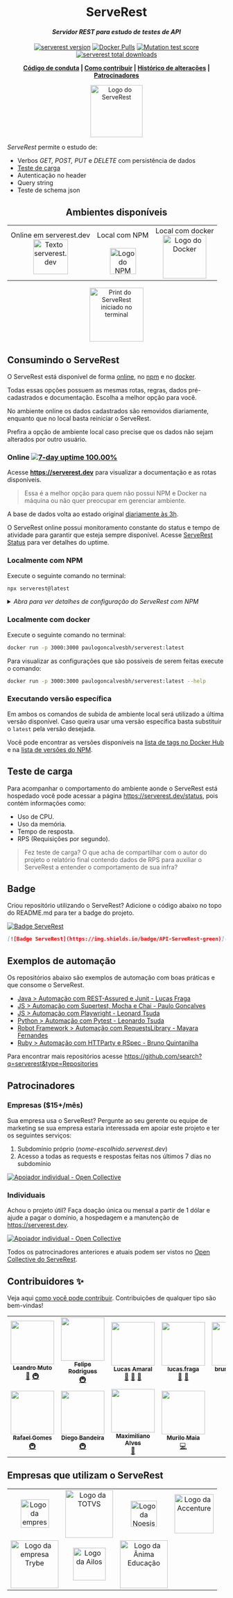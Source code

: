 
<h1 align="center">ServeRest</h1>

<i><h4 align="center">Servidor REST para estudo de testes de API</h4></i>

<p align="center">
  <a href="https://npmjs.com/package/serverest"><img alt="serverest version" src="https://img.shields.io/npm/v/serverest?style=for-the-badge"></a>
  <a href="https://hub.docker.com/r/paulogoncalvesbh/serverest"><img alt="Docker Pulls" src="https://img.shields.io/docker/pulls/paulogoncalvesbh/serverest?style=for-the-badge"></a>
  <a href="https://dashboard.stryker-mutator.io/reports/github.com/ServeRest/ServeRest/trunk"><img alt="Mutation test score" src="https://img.shields.io/endpoint?style=for-the-badge&url=https%3A%2F%2Fbadge-api.stryker-mutator.io%2Fgithub.com%2FServeRest%2FServeRest%2Ftrunk"></a>
  <a href="https://npm-stat.com/charts.html?package=serverest"><img alt="serverest total downloads" src="https://img.shields.io/npm/dt/serverest?color=blue&style=for-the-badge"></a>
</p>

<p align="center">
 <b>
   <a href="https://github.com/ServeRest/ServeRest/blob/trunk/.github/CODE_OF_CONDUCT.md">Código de conduta</a> |
   <a href="https://github.com/ServeRest/ServeRest/blob/trunk/.github/CONTRIBUTING.md">Como contribuir</a> |
   <a href="https://github.com/ServeRest/ServeRest/blob/trunk/CHANGELOG.md">Histórico de alterações</a> |
   <a href="https://github.com/ServeRest/ServeRest#patrocinadores">Patrocinadores</a>
 </b>
</p>

<p align="center">
 <img alt="Logo do ServeRest" src="https://user-images.githubusercontent.com/29241659/115161869-6a017e80-a076-11eb-9bbe-c391eff410db.png" height="120">
</p>

_ServeRest_ permite o estudo de:
- Verbos *GET, POST, PUT* e *DELETE* com persistência de dados
- [Teste de carga](https://github.com/ServeRest/ServeRest#teste-de-carga)
- Autenticação no header
- Query string
- Teste de schema json

<b><h2 align="center">Ambientes disponíveis</h2></b>

<table align="center">
  <tr>
    <td align="center">Online em serverest.dev<br/><a href="#online"><img alt="Texto serverest.dev" src="https://user-images.githubusercontent.com/29241659/97096352-49b1b380-1641-11eb-9b0a-5bb72e1b3882.png" height="80"></a></td>
    <td align="center">Local com NPM<br/><br/><a href="#localmente-com-npm"><img alt="Logo do NPM" src="https://user-images.githubusercontent.com/29241659/97096283-4bc74280-1640-11eb-920a-1c145b0c39d4.png" height="60"></a></td>
    <td align="center">Local com docker<br/><a href="#localmente-com-docker"><img alt="Logo do Docker" src="https://user-images.githubusercontent.com/29241659/97096274-1cb0d100-1640-11eb-9e5e-3f2d57376e63.png" height="100"></a></td>
  </tr>
</table>

<p align="center">
 <img alt="Print do ServeRest iniciado no terminal" src="https://user-images.githubusercontent.com/29241659/97097145-fa24b500-164b-11eb-9a1f-f9cae275ec98.png" height="124">
</p>

## Consumindo o ServeRest

O ServeRest está disponível de forma [online](https://serverest.dev), no [npm](https://www.npmjs.com/package/serverest) e no [docker](https://hub.docker.com/r/paulogoncalvesbh/serverest/).

Todas essas opções possuem as mesmas rotas, regras, dados pré-cadastrados e documentação. Escolha a melhor opção para você.

No ambiente online os dados cadastrados são removidos diariamente, enquanto que no local basta reiniciar o ServeRest.

Prefira a opção de ambiente local caso precise que os dados não sejam alterados por outro usuário.


### Online <a href="https://status.serverest.dev"><img alt="7-day uptime 100.00%" src="https://img.shields.io/endpoint?url=https%3A%2F%2Fraw.githubusercontent.com%2FServeRest%2Fserverest-status-uptime%2Fmaster%2Fapi%2Fserve-rest-dev%2Fuptime-week.json"></a>

Acesse **<https://serverest.dev>** para visualizar a documentação e as rotas disponíveis.

> Essa é a melhor opção para quem não possui NPM e Docker na máquina ou não quer preocupar em gerenciar ambiente.

A base de dados volta ao estado original [diariamente às 3h](https://github.com/ServeRest/ServeRest/actions?query=workflow%3A%22Clean+serverest.dev+database%22).

O ServeRest online possui monitoramento constante do status e tempo de atividade para garantir que esteja sempre disponível.
Acesse [ServeRest Status](https://status.serverest.dev/) para ver detalhes do uptime.

### Localmente com NPM

Execute o seguinte comando no terminal:

```sh
npx serverest@latest
```

<details><summary><i>Abra para ver detalhes de configuração do ServeRest com NPM</i></summary>

## Configuração

Para visualizar as configurações que são possíveis de serem feitas execute o comando:

```sh
npx serverest -h
```

![Informação de opções e exemplos fornecidos no terminal](https://user-images.githubusercontent.com/29241659/84348644-d45eae00-ab8b-11ea-89a4-d8cda3b32b74.png)

#### Segurança (`--nosec`)

Por default, o _ServeRest_ irá fazer as seguintes alterações no cabeçalho, que podem ser desabilitadas com `npx serverest --nosec`:

**Cabeçalhos adicionados:**
- `Strict-Transport-Security: max-age=15552000; includeSubDomains`
- `X-Content-Type-Options: nosniff`
- `X-DNS-Prefetch-Control: off`
- `X-Download-Options: noopen`
- `X-Frame-Options: SAMEORIGIN`
- `X-XSS-Protection: 1; mode=block`

**Cabeçalho removido:**
- `X-Powered-By: Express`

Utilize esse comportamento nos seus testes, validando a presença/ausência desses cabeçalhos.

> Para saber mais leia o [checklist de segurança de API](https://github.com/shieldfy/API-Security-Checklist#api-security-checklist)

---

</details>

### Localmente com docker

Execute o seguinte comando no terminal:

```sh
docker run -p 3000:3000 paulogoncalvesbh/serverest:latest
```

Para visualizar as configurações que são possíveis de serem feitas execute o comando:

```sh
docker run -p 3000:3000 paulogoncalvesbh/serverest:latest --help
```
### Executando versão específica

Em ambos os comandos de subida de ambiente local será utilizado a última versão disponível. Caso queira usar uma versão específica basta substituir o `latest` pela versão desejada.

Você pode encontrar as versões disponíveis na [lista de tags no Docker Hub](https://hub.docker.com/r/paulogoncalvesbh/serverest/tags) e na [lista de versões do NPM](https://www.npmjs.com/package/serverest).

## Teste de carga

Para acompanhar o comportamento do ambiente aonde o ServeRest está hospedado você pode acessar a página https://serverest.dev/status, pois contém informações como:

- Uso de CPU.
- Uso da memória.
- Tempo de resposta.
- RPS (Requisições por segundo).

> Fez teste de carga? O que acha de compartilhar com o autor do projeto o relatório final contendo dados de RPS para auxiliar o ServeRest a entender o comportamento de sua infra?

## Badge

Criou repositório utilizando o ServeRest? Adicione o código abaixo no topo do README.md para ter a badge do projeto.

[![Badge ServeRest](https://img.shields.io/badge/API-ServeRest-green)](https://github.com/ServeRest/ServeRest/)

```markdown
[![Badge ServeRest](https://img.shields.io/badge/API-ServeRest-green)](https://github.com/ServeRest/ServeRest/)
```

## Exemplos de automação

Os repositórios abaixo são exemplos de automação com boas práticas e que consome o ServeRest.

- [Java > Automação com REST-Assured e Junit - Lucas Fraga](https://github.com/uLucasFraga/restassured_for_studies)
- [JS > Automação com Supertest, Mocha e Chai - Paulo Gonçalves](https://github.com/PauloGoncalvesBH/sample-supertest)
- [JS > Automação com Playwright - Leonard Tsuda](https://github.com/ltsuda/playwright-serverest)
- [Python > Automação com Pytest - Leonardo Tsuda](https://github.com/ltsuda/pytest-serverest-study)
- [Robot Framework > Automação com RequestsLibrary - Mayara Fernandes](https://github.com/mayribeirofernandes/testesrobotframework/tree/HEAD/ExemploAPI_ServeRest)
- [Ruby > Automação com HTTParty e RSpec - Bruno Quintanilha](https://github.com/braquintanilha/serverest-httparty-rspec)

Para encontrar mais repositórios acesse https://github.com/search?q=serverest&type=Repositories

## Patrocinadores

### Empresas ($15+/mês)

Sua empresa usa o ServeRest? Pergunte ao seu gerente ou equipe de marketing se sua empresa estaria interessada em apoiar este projeto e ter os seguintes serviços:
1. Subdomínio próprio (_nome-escolhido.serverest.dev_)
1. Acesso a todas as requests e respostas feitas nos últimos 7 dias no subdomínio

[![Apoiador individual - Open Collective](https://opencollective.com/serverest/tiers/patrocinador.svg)](https://opencollective.com/serverest)

### Individuais

Achou o projeto útil? Faça doação única ou mensal a partir de 1 dólar e ajude a pagar o domínio, a hospedagem e a manutenção de <https://serverest.dev>.

[![Apoiador individual - Open Collective](https://opencollective.com/serverest/tiers/apoiador.svg)](https://opencollective.com/serverest)

Todos os patrocinadores anteriores e atuais podem ser vistos no [Open Collective do ServeRest](https://opencollective.com/serverest#section-contributors).

## Contribuidores ✨

Veja aqui [como você pode contribuir](https://github.com/ServeRest/ServeRest/blob/trunk/.github/CONTRIBUTING.md). Contribuições de qualquer tipo são bem-vindas!

<!-- ALL-CONTRIBUTORS-LIST:START - Do not remove or modify this section -->
<!-- prettier-ignore-start -->
<!-- markdownlint-disable -->
<table>
  <tr>
    <td align="center"><a href="https://github.com/leandromuto"><img src="https://avatars0.githubusercontent.com/u/1757827?v=4?s=100" width="100px;" alt=""/><br /><sub><b>Leandro Muto</b></sub></a><br /><a href="https://github.com/ServeRest/ServeRest/commits?author=leandromuto" title="Documentation">📖</a> <a href="#infra-leandromuto" title="Infrastructure (Hosting, Build-Tools, etc)">🚇</a></td>
    <td align="center"><a href="https://github.com/fejsrodrigues"><img src="https://avatars3.githubusercontent.com/u/8000936?v=4?s=100" width="100px;" alt=""/><br /><sub><b>Felipe Rodrigues</b></sub></a><br /><a href="#infra-fejsrodrigues" title="Infrastructure (Hosting, Build-Tools, etc)">🚇</a></td>
    <td align="center"><a href="https://github.com/doamaral"><img src="https://avatars0.githubusercontent.com/u/7451330?v=4?s=100" width="100px;" alt=""/><br /><sub><b>Lucas Amaral</b></sub></a><br /><a href="#talk-doamaral" title="Talks">📢</a> <a href="https://github.com/ServeRest/ServeRest/issues?q=author%3Adoamaral" title="Bug reports">🐛</a> <a href="https://github.com/ServeRest/ServeRest/commits?author=doamaral" title="Documentation">📖</a></td>
    <td align="center"><a href="https://www.linkedin.com/in/ulucasfraga/"><img src="https://avatars2.githubusercontent.com/u/23031781?v=4?s=100" width="100px;" alt=""/><br /><sub><b>lucas.fraga</b></sub></a><br /><a href="#ideas-uLucasFraga" title="Ideas, Planning, & Feedback">🤔</a> <a href="https://github.com/ServeRest/ServeRest/issues?q=author%3AuLucasFraga" title="Bug reports">🐛</a></td>
    <td align="center"><a href="https://www.linkedin.com/in/bruno-batista-87734464/?locale=en_US"><img src="https://avatars3.githubusercontent.com/u/8673550?v=4?s=100" width="100px;" alt=""/><br /><sub><b>bruno batista</b></sub></a><br /><a href="#ideas-brunobatista25" title="Ideas, Planning, & Feedback">🤔</a></td>
    <td align="center"><a href="https://github.com/eliasreis54"><img src="https://avatars1.githubusercontent.com/u/29265526?v=4?s=100" width="100px;" alt=""/><br /><sub><b>Elias Reis</b></sub></a><br /><a href="#maintenance-eliasreis54" title="Maintenance">🚧</a> <a href="#infra-eliasreis54" title="Infrastructure (Hosting, Build-Tools, etc)">🚇</a></td>
    <td align="center"><a href="https://github.com/gabriel-pinheiro"><img src="https://avatars2.githubusercontent.com/u/56726395?v=4?s=100" width="100px;" alt=""/><br /><sub><b>gabriel-pinheiro</b></sub></a><br /><a href="https://github.com/ServeRest/ServeRest/commits?author=gabriel-pinheiro" title="Code">💻</a> <a href="#ideas-gabriel-pinheiro" title="Ideas, Planning, & Feedback">🤔</a></td>
  </tr>
  <tr>
    <td align="center"><a href="http://gomex.me"><img src="https://avatars3.githubusercontent.com/u/95132?v=4?s=100" width="100px;" alt=""/><br /><sub><b>Rafael Gomes</b></sub></a><br /><a href="#infra-gomex" title="Infrastructure (Hosting, Build-Tools, etc)">🚇</a></td>
    <td align="center"><a href="https://about.me/rustnnes"><img src="https://avatars1.githubusercontent.com/u/638445?v=4?s=100" width="100px;" alt=""/><br /><sub><b>Diego Bandeira</b></sub></a><br /><a href="#infra-rustnnes" title="Infrastructure (Hosting, Build-Tools, etc)">🚇</a></td>
    <td align="center"><a href="https://github.com/maximilianoalves"><img src="https://avatars3.githubusercontent.com/u/11561118?v=4?s=100" width="100px;" alt=""/><br /><sub><b>Maximiliano Alves</b></sub></a><br /><a href="#talk-maximilianoalves" title="Talks">📢</a></td>
    <td align="center"><a href="https://github.com/murilomaiaa"><img src="https://avatars.githubusercontent.com/u/56596799?v=4?s=100" width="100px;" alt=""/><br /><sub><b>Murilo Maia</b></sub></a><br /><a href="https://github.com/ServeRest/ServeRest/commits?author=murilomaiaa" title="Code">💻</a></td>
  </tr>
</table>

<!-- markdownlint-restore -->
<!-- prettier-ignore-end -->

<!-- ALL-CONTRIBUTORS-LIST:END -->

## Empresas que utilizam o ServeRest

<table>
  <tr>
    <td align="center"><a href="https://www.globo.com/"><img alt="Logo da empresa Globo.com" src="https://user-images.githubusercontent.com/29241659/93280011-0725cd00-f79f-11ea-8eab-b20be4430cc9.png" height="65"></a></td>
    <td align="center"><a href="https://www.totvs.com/"><img alt="Logo da TOTVS" src="https://user-images.githubusercontent.com/29241659/93278632-9fba4e00-f79b-11ea-88a0-076745447848.png" height="110"></a></td>
    <td align="center"><a href="https://www.noesis.pt/"><img alt="Logo da Noesis" src="https://user-images.githubusercontent.com/29241659/93278486-30dcf500-f79b-11ea-82da-16fb562df247.png" height="60"></a></td>
    <td align="center"><a href="https://www.accenture.com/br-pt"><img alt="Logo da Accenture" src="https://user-images.githubusercontent.com/29241659/101431722-32bfdb80-38e6-11eb-93cb-454f6a64f328.png" height="90"></a></td>
  </tr>
  <tr>
    <td align="center"><a href="https://www.betrybe.com/"><img alt="Logo da empresa Trybe" src="https://user-images.githubusercontent.com/29241659/105440034-ac1c4f00-5c44-11eb-9e3c-ca0986f2805d.png" height="110"></a></td>
    <td align="center"><a href="https://www.ailos.coop.br/"><img alt="Logo da Ailos" src="https://user-images.githubusercontent.com/29241659/105440252-03baba80-5c45-11eb-9b04-46ab9504ea95.png" height="75"></a></td>
    <td align="center"><a href="https://animaeducacao.com.br/"><img alt="Logo da Ânima Educação" src="https://user-images.githubusercontent.com/29241659/105440349-32389580-5c45-11eb-9a9c-bf3758ba6d2e.png" height="110"></a></td>
  </tr>
</table>
